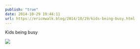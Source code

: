 ```yaml
---
publish: "true"
date: 2014-10-29 19:44:11
url: https://ericmwalk.blog/2014/10/29/kids-being-busy.html
---
```


Kids being busy

![](https://ericmwalk.blog/uploads/2022/8e4903a782.jpg)